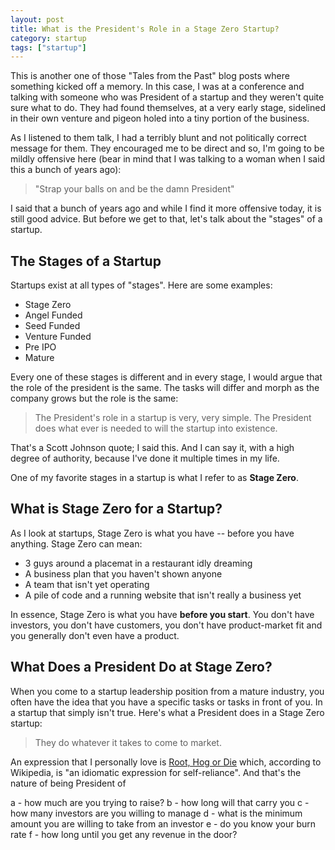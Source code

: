 ```yaml
---
layout: post
title: What is the President's Role in a Stage Zero Startup?
category: startup
tags: ["startup"]
---
```

This is another one of those "Tales from the Past" blog posts where something kicked off a memory.  In this case, I was at a conference and talking with someone who was President of a startup and they weren't quite sure what to do.  They had found themselves, at a very early stage, sidelined in their own venture and pigeon holed into a tiny portion of the business.  

As I listened to them talk, I had a terribly blunt and not politically correct message for them.  They encouraged me to be direct and so, I'm going to be mildly offensive here (bear in mind that I was talking to a woman when I said this a bunch of years ago):

> "Strap your balls on and be the damn President"

I said that a bunch of years ago and while I find it more offensive today, it is still good advice.  But before we get to that, let's talk about the "stages" of a startup.

## The Stages of a Startup

Startups exist at all types of "stages". Here are some examples:

* Stage Zero
* Angel Funded
* Seed Funded
* Venture Funded
* Pre IPO
* Mature

Every one of these stages is different and in every stage, I would argue that the role of the president is the same.  The tasks will differ and morph as the company grows  but the role is the same:

> The President's role in a startup is very, very simple.  The President does what ever is needed to will the startup into existence.

That's a Scott Johnson quote; I said this.  And I can say it, with a high degree of authority, because I've done it multiple times in my life.  

One of my favorite stages in a startup is what I refer to as **Stage Zero**.

## What is Stage Zero for a Startup?

As I look at startups, Stage Zero is what you have -- before you have anything.  Stage Zero can mean:

* 3 guys around a placemat in a restaurant idly dreaming
* A business plan that you haven't shown anyone
* A team that isn't yet operating
* A pile of code and a running website that isn't really a business yet

In essence, Stage Zero is what you have **before you start**.  You don't have investors, you don't have customers, you don't have product-market fit and you generally don't even have a product.

## What Does a President Do at Stage Zero?

When you come to a startup leadership position from a mature industry, you often have the idea that you have a specific tasks or tasks in front of you.  In a startup that simply isn't true.  Here's what a President does in a Stage Zero startup:

> They do whatever it takes to come to market.

An expression that I personally love is [Root, Hog or Die](https://en.wikipedia.org/wiki/Root_hog,_or_die) which, according to Wikipedia, is "an idiomatic expression for self-reliance".  And that's the nature of being President of 

a - how much are you trying to raise? b - how long will that carry you c - how many investors are you willing to manage d - what is the minimum amount you are willing to take from an investor e - do you know your burn rate f - how long until you get any revenue in the door?
